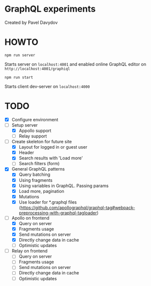 # GraphQL experiments

Created by Pavel Davydov

# HOWTO

```
npm run server
```
Starts server on `localhost:4001` and enabled online GraphQL editor on `http://localhost:4001/graphiql`

```
npm run start
```
Starts client dev-server on `localhost:4000`

# TODO

- [x] Configure environment
- [ ] Setup server
  - [x] Appollo support
  - [ ] Relay support
- [ ] Create skeleton for future site
  - [x] Layout for logged in or guest user
  - [x] Header
  - [x] Search results with 'Load more'
  - [ ] Search filters (form)
- [x] General GraphQL patterns
  - [x] Query batching
  - [x] Using fragments
  - [x] Using variables in GraphQL. Passing params
  - [x] Load more, pagination
  - [x] Mutations
  - [x] Use loader for *.graphql files (https://github.com/apollographql/graphql-tag#webpack-preprocessing-with-graphql-tagloader)
- [ ] Apollo on frontend
  - [x] Query on server
  - [x] Fragments usage
  - [x] Send mutations on server
  - [x] Directly change data in cache
  - [ ] Optimistic updates
- [ ] Relay on frontend
  - [ ] Query on server
  - [ ] Fragments usage
  - [ ] Send mutations on server
  - [ ] Directly change data in cache
  - [ ] Optimistic updates
